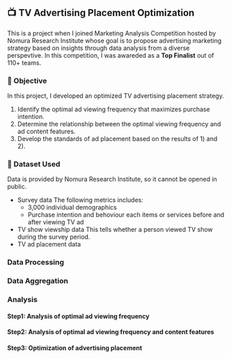 ## 📺 TV Advertising Placement Optimization
This is a project when I joined Marketing Analysis Competition hosted by Nomura Research Institute whose goal is to propose advertising marketing strategy based on insights through data analysis from a diverse perspevtive.
In this competition, I was awareded as a **Top Finalist** out of 110+ teams.

### 🎯 Objective
In this project, I developed an optimized TV advertising placement strategy.
1) Identify the optimal ad viewing frequency that maximizes purchase intention.
2) Determine the relationship between the optimal viewing frequency and ad content features.
3) Develop the standards of ad placement based on the results of 1) and 2).

### 📁 Dataset Used
Data is provided by Nomura Research Institute, so it cannot be opened in public.
- Survey data
The following metrics includes:
  - 3,000 individual demographics
  - Purchase intention and behoviour each items or services before and after viewing TV ad    
- TV show viewship data
This tells whether a person viewed TV show during the survey period.
- TV ad placement data

### Data Processing

### Data Aggregation

### Analysis
#### Step1: Analysis of optimal ad viewing frequency

#### Step2: Analysis of optimal ad viewing frequency and content features

#### Step3: Optimization of advertising placement
